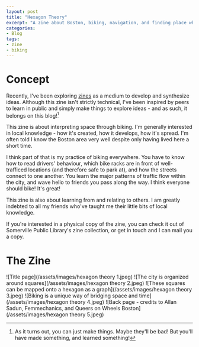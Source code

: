 ```yaml
---
layout: post
title: "Hexagon Theory"
excerpt: "A zine about Boston, biking, navigation, and finding place where you are"
categories:
- Blog
tags:
- zine
- biking
---
```

# Concept
Recently, I've been exploring [zines](https://en.wikipedia.org/wiki/Zine) as a medium to develop and synthesize ideas. Although this zine isn't strictly technical, I've been inspired by peers to learn in public and simply make things to explore ideas - and as such, it belongs on this blog![^1]

This zine is about interpreting space through biking. I'm generally interested in local knowledge - how it's created, how it develops, how it's spread. I'm often told I know the Boston area very well despite only having lived here a short time.

I think part of that is my practice of biking everywhere. You have to know how to read drivers' behaviour, which bike racks are in front of well-trafficed locations (and therefore safe to park at), and how the streets connect to one another. You learn the major patterns of traffic flow within the city, and wave hello to friends you pass along the way. I think everyone should bike! It's great!

This zine is also about learning from and relating to others. I am greatly indebted to all my friends who've taught me their little bits of local knowledge.

If you're interested in a physical copy of the zine, you can check it out of Somerville Public Library's zine collection, or get in touch and I can mail you a copy.

# The Zine
![Title page](/assets/images/hexagon theory 1.jpeg)
![The city is organized around squares](/assets/images/hexagon theory 2.jpeg)
![These squares can be mapped onto a hexagon as a graph](/assets/images/hexagon theory 3.jpeg)
![Biking is a unique way of bridging space and time](/assets/images/hexagon theory 4.jpeg)
![Back page - credits to Allan Sadun, Femmechanics, and Queers on Wheels Boston](/assets/images/hexagon theory 5.jpeg)

[^1]: As it turns out, you can just make things. Maybe they'll be bad! But you'll have made something, and learned something!
